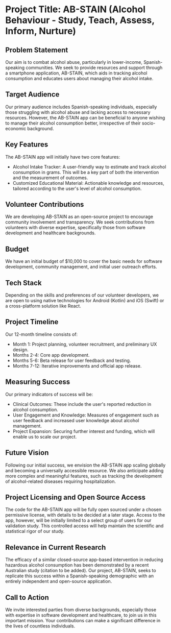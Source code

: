 # Project Title: AB-STAIN (Alcohol Behaviour - Study, Teach, Assess, Inform, Nurture)

## Problem Statement

Our aim is to combat alcohol abuse, particularly in lower-income, Spanish-speaking communities. We seek to provide resources and support through a smartphone application, AB-STAIN, which aids in tracking alcohol consumption and educates users about managing their alcohol intake. 

## Target Audience

Our primary audience includes Spanish-speaking individuals, especially those struggling with alcohol abuse and lacking access to necessary resources. However, the AB-STAIN app can be beneficial to anyone wishing to manage their alcohol consumption better, irrespective of their socio-economic background.

## Key Features

The AB-STAIN app will initially have two core features:

- Alcohol Intake Tracker: A user-friendly way to estimate and track alcohol consumption in grams. This will be a key part of both the intervention and the measurement of outcomes.
- Customized Educational Material: Actionable knowledge and resources, tailored according to the user's level of alcohol consumption.

## Volunteer Contributions

We are developing AB-STAIN as an open-source project to encourage community involvement and transparency. We seek contributions from volunteers with diverse expertise, specifically those from software development and healthcare backgrounds.

## Budget

We have an initial budget of $10,000 to cover the basic needs for software development, community management, and initial user outreach efforts.

## Tech Stack

Depending on the skills and preferences of our volunteer developers, we are open to using native technologies for Android (Kotlin) and iOS (Swift) or a cross-platform solution like React.

## Project Timeline

Our 12-month timeline consists of:

- Month 1: Project planning, volunteer recruitment, and preliminary UX design.
- Months 2-4: Core app development.
- Months 5-6: Beta release for user feedback and testing.
- Months 7-12: Iterative improvements and official app release.

## Measuring Success

Our primary indicators of success will be:

- Clinical Outcomes: These include the user's reported reduction in alcohol consumption.
- User Engagement and Knowledge: Measures of engagement such as user feedback and increased user knowledge about alcohol management.
- Project Expansion: Securing further interest and funding, which will enable us to scale our project.

## Future Vision

Following our initial success, we envision the AB-STAIN app scaling globally and becoming a universally accessible resource. We also anticipate adding more complex and meaningful features, such as tracking the development of alcohol-related diseases requiring hospitalization.

## Project Licensing and Open Source Access

The code for the AB-STAIN app will be fully open sourced under a chosen permissive license, with details to be decided at a later stage. Access to the app, however, will be initially limited to a select group of users for our validation study. This controlled access will help maintain the scientific and statistical rigor of our study.

## Relevance in Current Research

The efficacy of a similar closed-source app-based intervention in reducing hazardous alcohol consumption has been demonstrated by a recent Australian study (citation to be added). Our project, AB-STAIN, seeks to replicate this success within a Spanish-speaking demographic with an entirely independent and open-source application.

## Call to Action

We invite interested parties from diverse backgrounds, especially those with expertise in software development and healthcare, to join us in this important mission. Your contributions can make a significant difference in the lives of countless individuals.
